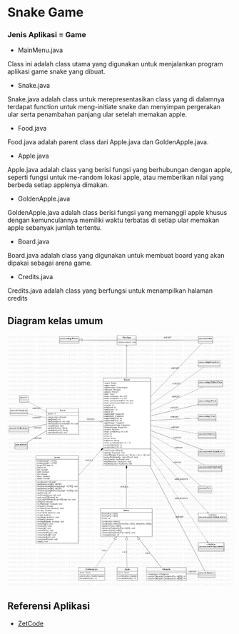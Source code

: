 # Snake Game
### Jenis Aplikasi = Game

* MainMenu.java

Class ini adalah class utama yang digunakan untuk menjalankan program aplikasi game snake yang dibuat.

* Snake.java

Snake.java adalah class untuk merepresentasikan class yang di dalamnya terdapat function untuk meng-initiate snake dan menyimpan pergerakan ular serta penambahan panjang ular setelah memakan apple.

* Food.java

Food.java adalah parent class dari Apple.java dan GoldenApple.java.

* Apple.java

Apple.java adalah class yang berisi fungsi yang berhubungan dengan apple, seperti fungsi untuk me-random lokasi apple, atau memberikan nilai yang berbeda setiap applenya dimakan.

* GoldenApple.java

GoldenApple.java adalah class berisi fungsi yang memanggil apple khusus dengan kemunculannya memiliki waktu terbatas di setiap ular memakan apple sebanyak jumlah tertentu.

* Board.java

Board.java adalah class yang digunakan untuk membuat board yang akan dipakai sebagai arena game.

* Credits.java

Credits.java adalah class yang berfungsi untuk menampilkan halaman credits

## Diagram kelas umum
![](https://github.com/daffainfo/Kelompok-PBO-F/blob/master/Final%20Project/FP-kelompok-snakegame.png)

## Referensi Aplikasi
* [ZetCode](http://zetcode.com/javagames/snake/)
